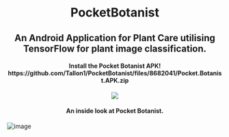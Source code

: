 <h1 align="center"><b>PocketBotanist</b></h1>
<h2 align="center">An Android Application for Plant Care utilising TensorFlow for plant image classification.</h2>
<h4 align="center">Install the Pocket Botanist APK! https://github.com/Tallon1/PocketBotanist/files/8682041/Pocket.Botanist.APK.zip</h4>
<p align="center">
  <img src="https://user-images.githubusercontent.com/58697687/167644942-e0050904-f81d-4209-963d-8620c240432f.png">
</p>
<h4 align="center">An inside look at Pocket Botanist.</h4>

![image](https://user-images.githubusercontent.com/58697687/168166630-037f8c16-ce1f-4807-b383-933cc2a22636.png)
